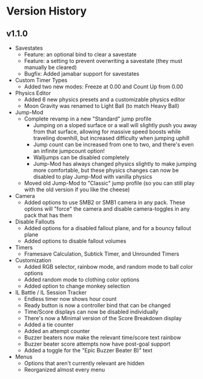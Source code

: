 # Version History
## v1.1.0
* Savestates
  * Feature: an optional bind to clear a savestate
  * Feature: a setting to prevent overwriting a savestate (they must manually be cleared)
  * Bugfix: Added jamabar support for savestates
* Custom Timer Types
  * Added two new modes: Freeze at 0.00 and Count Up from 0.00
* Physics Editor
  * Added 6 new physics presets and a customizable physics editor
  * Moon Gravity was renamed to Light Ball (to match Heavy Ball)
* Jump-Mod
  * Complete revamp in a new "Standard" jump profile
    * Jumping on a sloped surface or a wall will slightly push you away from that surface, allowing for massive speed boosts while traveling downhill, but increased difficulty when jumping uphill
    * Jump count can be increased from one to two, and there's even an infinite jumpcount option!
    * Walljumps can be disabled completely
    * Jump-Mod has always changed physics slightly to make jumping more comfortable, but these physics changes can now be disabled to play Jump-Mod with vanilla physics
  * Moved old Jump-Mod to "Classic" jump profile (so you can still play with the old version if you like the cheese)
* Camera
  * Added options to use SMB2 or SMB1 camera in any pack. These options will "force" the camera and disable camera-toggles in any pack that has them
* Disable Fallouts
  * Added options for a disabled fallout plane, and for a bouncy fallout plane
  * Added options to disable fallout volumes
* Timers
  * Framesave Calculation, Subtick Timer, and Unrounded Timers
* Customization
  * Added RGB selector, rainbow mode, and random mode to ball color options
  * Added random mode to clothing color options
  * Added option to change monkey selection
* IL Battle / IL Session Tracker
  * Endless timer now shows hour count
  * Ready button is now a controller bind that can be changed
  * Time/Score displays can now be disabled individually
  * There's now a Minimal version of the Score Breakdown display
  * Added a tie counter
  * Added an attempt counter
  * Buzzer beaters now make the relevant time/score text rainbow
  * Buzzer beater score attempts now have post-goal support
  * Added a toggle for the "Epic Buzzer Beater B)" text
* Menus
  * Options that aren't currently relevant are hidden
  * Reorganized almost every menu